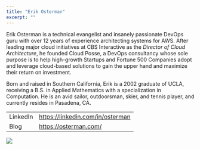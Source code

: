 ```yaml
---
title: "Erik Osterman"
excerpt: ""
---
```

Erik Osterman is a technical evangelist and insanely passionate DevOps guru with over 12 years of experience architecting systems for AWS. After leading major cloud initiatives at CBS Interactive as the *Director of Cloud Architecture*, he founded Cloud Posse, a DevOps consultancy whose sole purpose is to help high-growth Startups and Fortune 500 Companies adopt and leverage cloud-based solutions to gain the upper hand and maximize their return on investment. 

Born and raised in Southern California, Erik is a 2002 graduate of UCLA, receiving a B.S. in Applied Mathematics with a specialization in Computation.  He is an avid sailor, outdoorsman, skier, and tennis player, and currently resides in Pasadena, CA.



|||
|------|------|
|LinkedIn|https://linkedin.com/in/osterman|
|Blog|https://osterman.com/|


![](/images/ba3ae6b-erik_osterman.png)